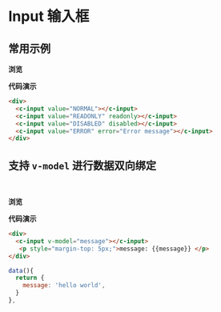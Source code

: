 # Input 输入框

## 常用示例

**浏览**

<ClientOnly>
<input-demo></input-demo>
</ClientOnly>

**代码演示**

```html
<div>
  <c-input value="NORMAL"></c-input>
  <c-input value="READONLY" readonly></c-input>
  <c-input value="DISABLED" disabled></c-input>
  <c-input value="ERROR" error="Error message"></c-input>
</div>
```

## 支持 `v-model` 进行数据双向绑定

<br>

**浏览**

<ClientOnly>
<input-demc-1></input-demc-1>
</ClientOnly>

**代码演示**

```html
<div>
  <c-input v-model="message"></c-input>
   <p style="margin-top: 5px;">message: {{message}} </p>
</div>
```
```js
data(){
  return {
    message: 'hello world',
  }
},
```